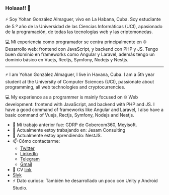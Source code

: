 ### Holaaa!! 👋

⚡ Soy Yohan González Almaguer, vivo en La Habana, Cuba. Soy estudiante de 5.º año de la Universidad de las Ciencias Informáticas (UCI), apasionado de la programación, de todas las tecnologías web y las criptomonedas.

💻 Mi experiencia como programador se centra principalmente en 🌐 Desarrollo web: frontend con JavaScript, y backend con PHP y JS. Tengo buen dominio en frameworks como Angular y Laravel, además tengo un dominio básico en Vuejs, Rectjs, Symfony, Nodejs y Nestjs.

---------------------------------------------------------------------------------------------------------------------

⚡ I am Yohan González Almaguer, I live in Havana, Cuba. I am a 5th year student at the University of Computer Sciences (UCI), passionate about programming, all web technologies and cryptocurrencies.

💻 My experience as a programmer is mainly focused on 🌐 Web development: frontend with JavaScript, and backend with PHP and JS. I have a good command of frameworks like Angular and Laravel, I also have a basic command of Vuejs, Rectjs, Symfony, Nodejs and Nestjs.

- 💼 Mi trabajo anterior fue: GDRP de Gobercom360, Meyisoft.
- 🔭 Actualmente estoy trabajando en: Jesam Consulting
- 🌱 Actualmente estoy aprendiendo: NestJS.
- 📫 Cómo contactarme: 
  - [Twitter](https://twitter.com/ZahiriNatZuke) 
  - [LinkedIn](https://www.linkedin.com/in/yohan-gonzález-almaguer)
  - [Telegram](https://t.me/ZahiriNatZuke)
  - [Gmail](mailto:yohan.gonzalez.almaguer@gmail.com)
- 📓 CV [link](https://resume.io/r/2Vo3ymadF)
- [Slyk](https://zahirinatzuke.slyk.io/?locale=en)
- ⚡ Dato curioso: También he desarrollado un poco con Unity y Android Studio.
